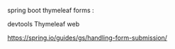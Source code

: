 spring boot thymeleaf forms : 

devtools
Thymeleaf
web


https://spring.io/guides/gs/handling-form-submission/

